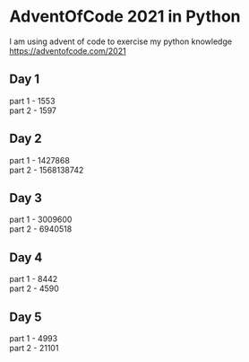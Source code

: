 # AdventOfCode 2021 in Python

I am using advent of code to exercise my python knowledge 
https://adventofcode.com/2021

## Day 1 
part 1 - 1553  
part 2 - 1597  

## Day 2 
part 1 - 1427868  
part 2 - 1568138742  

## Day 3
part 1 - 3009600  
part 2 - 6940518  

## Day 4 
part 1 - 8442  
part 2 - 4590  

## Day 5
part 1 - 4993  
part 2 - 21101  
